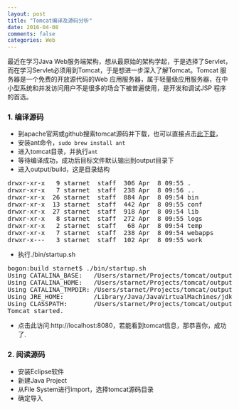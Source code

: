 ```yaml
---
layout: post
title: "Tomcat编译及源码分析"
date: 2016-04-08
comments: false
categories: Web
---
```


最近在学习Java Web服务端架构，想从最原始的架构学起，于是选择了Servlet，而在学习Servlet必须用到Tomcat，于是想进一步深入了解Tomcat。Tomcat 服务器是一个免费的开放源代码的Web 应用服务器，属于轻量级应用服务器，在中小型系统和并发访问用户不是很多的场合下被普遍使用，是开发和调试JSP 程序的首选。

### 1. 编译源码
* 到apache官网或github搜索tomcat源码并下载，也可以直接点击[此下载](https://github.com/apache/tomcat)，
* 安装ant命令，`sudo brew install ant`
* 进入tomcat目录，并执行`ant`
* 等待编译成功，成功后目标文件默认输出到output目录下
* 进入output/build，这是目录结构
<pre>
drwxr-xr-x   9 starnet  staff  306 Apr  8 09:55 .
drwxr-xr-x   7 starnet  staff  238 Apr  8 09:56 ..
drwxr-xr-x  26 starnet  staff  884 Apr  8 09:54 bin
drwxr-xr-x  13 starnet  staff  442 Apr  8 09:55 conf
drwxr-xr-x  27 starnet  staff  918 Apr  8 09:54 lib
drwxr-xr-x   8 starnet  staff  272 Apr  8 09:55 logs
drwxr-xr-x   2 starnet  staff   68 Apr  8 09:54 temp
drwxr-xr-x   7 starnet  staff  238 Apr  8 09:54 webapps
drwxr-x---   3 starnet  staff  102 Apr  8 09:55 work
</pre>
* 执行./bin/startup.sh
<pre>
bogon:build starnet$ ./bin/startup.sh 
Using CATALINA_BASE:   /Users/starnet/Projects/tomcat/output/build
Using CATALINA_HOME:   /Users/starnet/Projects/tomcat/output/build
Using CATALINA_TMPDIR: /Users/starnet/Projects/tomcat/output/build/temp
Using JRE_HOME:        /Library/Java/JavaVirtualMachines/jdk1.8.0_25.jdk/Contents/Home
Using CLASSPATH:       /Users/starnet/Projects/tomcat/output/build/bin/bootstrap.jar:/Users/starnet/Projects/tomcat/output/build/bin/tomcat-juli.jar
Tomcat started.
</pre>
* 点击此访问:http://localhost:8080，若能看到tomcat信息，那恭喜你，成功了.

### 2. 阅读源码
* 安装Eclipse软件
* 新建Java Project
* 从File System进行import，选择tomcat源码目录
* 确定导入